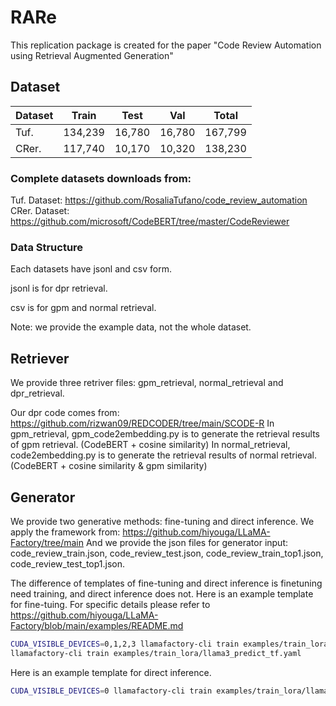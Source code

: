 # RARe

This replication package is created for the paper "Code Review Automation using Retrieval Augmented Generation"

## Dataset
| Dataset | Train   | Test   | Val    | Total   |
|---------|---------|--------|--------|---------|
| Tuf.    | 134,239 | 16,780 | 16,780 | 167,799 |
| CRer.   | 117,740 | 10,170 | 10,320 | 138,230 |

### Complete datasets downloads from: 
Tuf. Dataset: https://github.com/RosaliaTufano/code_review_automation 
CRer. Dataset: https://github.com/microsoft/CodeBERT/tree/master/CodeReviewer

### Data Structure

Each datasets have jsonl and csv form. 

jsonl is for dpr retrieval.

csv is for gpm and normal retrieval.

Note: we provide the example data, not the whole dataset.


## Retriever

We provide three retriver files: gpm_retrieval, normal_retrieval and dpr_retrieval. 

Our dpr code comes from: https://github.com/rizwan09/REDCODER/tree/main/SCODE-R
In gpm_retrieval, gpm_code2embedding.py is to generate the retrieval results of gpm retrieval. (CodeBERT + cosine similarity)
In normal_retrieval, code2embedding.py is to generate the retrieval results of normal retrieval. (CodeBERT + cosine similarity & gpm similarity)


## Generator

We provide two generative methods: fine-tuning and direct inference.
We apply the framework from: https://github.com/hiyouga/LLaMA-Factory/tree/main
And we provide the json files for generator input: code_review_train.json, code_review_test.json, code_review_train_top1.json, code_review_test_top1.json.

The difference of templates of fine-tuning and direct inference is finetuning need training, and direct inference does not. Here is an example template for fine-tuing. For specific details please refer to https://github.com/hiyouga/LLaMA-Factory/blob/main/examples/README.md
```bash
CUDA_VISIBLE_DEVICES=0,1,2,3 llamafactory-cli train examples/train_lora/llama3_train_tf.yaml
llamafactory-cli train examples/train_lora/llama3_predict_tf.yaml

```

Here is an example template for direct inference.
```bash
CUDA_VISIBLE_DEVICES=0 llamafactory-cli train examples/train_lora/llama3_predict_tf.yaml
```

